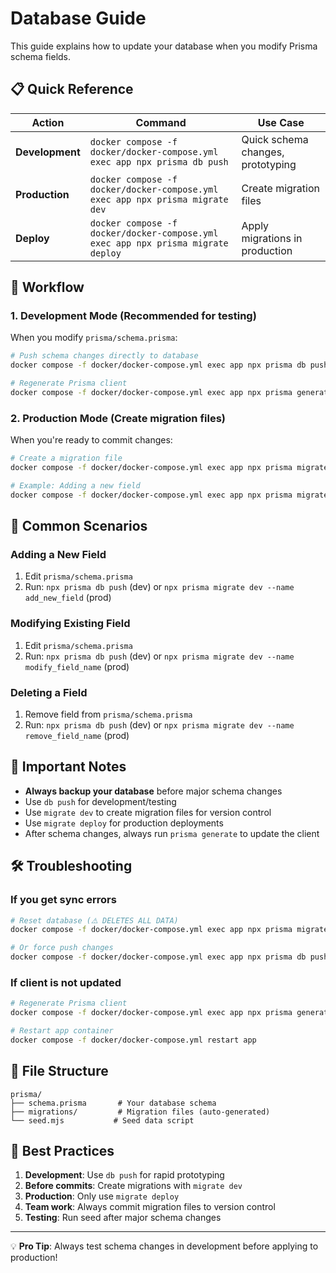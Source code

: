 # Database Guide

This guide explains how to update your database when you modify Prisma schema fields.

## 📋 Quick Reference

| Action | Command | Use Case |
|--------|---------|----------|
| **Development** | `docker compose -f docker/docker-compose.yml exec app npx prisma db push` | Quick schema changes, prototyping |
| **Production** | `docker compose -f docker/docker-compose.yml exec app npx prisma migrate dev` | Create migration files |
| **Deploy** | `docker compose -f docker/docker-compose.yml exec app npx prisma migrate deploy` | Apply migrations in production |

## 🔄 Workflow

### 1. **Development Mode** (Recommended for testing)

When you modify `prisma/schema.prisma`:

```bash
# Push schema changes directly to database
docker compose -f docker/docker-compose.yml exec app npx prisma db push

# Regenerate Prisma client
docker compose -f docker/docker-compose.yml exec app npx prisma generate
```

### 2. **Production Mode** (Create migration files)

When you're ready to commit changes:

```bash
# Create a migration file
docker compose -f docker/docker-compose.yml exec app npx prisma migrate dev --name your_migration_name

# Example: Adding a new field
docker compose -f docker/docker-compose.yml exec app npx prisma migrate dev --name add_user_email_field
```

## 📝 Common Scenarios

### Adding a New Field

1. Edit `prisma/schema.prisma`
2. Run: `npx prisma db push` (dev) or `npx prisma migrate dev --name add_new_field` (prod)

### Modifying Existing Field

1. Edit `prisma/schema.prisma`
2. Run: `npx prisma db push` (dev) or `npx prisma migrate dev --name modify_field_name` (prod)

### Deleting a Field

1. Remove field from `prisma/schema.prisma`
2. Run: `npx prisma db push` (dev) or `npx prisma migrate dev --name remove_field_name` (prod)

## 🚨 Important Notes

- **Always backup your database** before major schema changes
- Use `db push` for development/testing
- Use `migrate dev` to create migration files for version control
- Use `migrate deploy` for production deployments
- After schema changes, always run `prisma generate` to update the client

## 🛠️ Troubleshooting

### If you get sync errors

```bash
# Reset database (⚠️ DELETES ALL DATA)
docker compose -f docker/docker-compose.yml exec app npx prisma migrate reset

# Or force push changes
docker compose -f docker/docker-compose.yml exec app npx prisma db push --force-reset
```

### If client is not updated

```bash
# Regenerate Prisma client
docker compose -f docker/docker-compose.yml exec app npx prisma generate

# Restart app container
docker compose -f docker/docker-compose.yml restart app
```

## 📁 File Structure

```
prisma/
├── schema.prisma       # Your database schema
├── migrations/         # Migration files (auto-generated)
└── seed.mjs           # Seed data script
```

## 🎯 Best Practices

1. **Development**: Use `db push` for rapid prototyping
2. **Before commits**: Create migrations with `migrate dev`
3. **Production**: Only use `migrate deploy`
4. **Team work**: Always commit migration files to version control
5. **Testing**: Run seed after major schema changes

---

💡 **Pro Tip**: Always test schema changes in development before applying to production!
